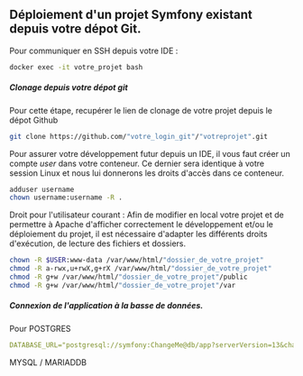 ## Déploiement d'un projet Symfony existant depuis votre dépot Git.

Pour communiquer en SSH depuis votre IDE :
```bash
docker exec -it votre_projet bash
```

##### Clonage depuis votre dépot git
Pour cette étape, recupérer le lien de clonage de votre projet depuis le dépot Github
```bash
git clone https://github.com/"votre_login_git"/"votreprojet".git
```

Pour assurer votre développement futur depuis un IDE, il vous faut créer un compte _user_ dans votre conteneur. Ce dernier sera identique à votre session Linux et nous lui donnerons les droits d'accès dans ce conteneur.

```bash
adduser username
chown username:username -R .
```

Droit pour l'utilisateur courant :
Afin de modifier en local votre projet et de permettre à Apache d'afficher correctement le développement et/ou le déploiement du projet, il est nécessaire d'adapter les différents droits d'exécution, de lecture des fichiers et dossiers.

```bash
chown -R $USER:www-data /var/www/html/"dossier_de_votre_projet"
chmod -R a-rwx,u+rwX,g+rX /var/www/html/"dossier_de_votre_projet"
chmod -R g+w /var/www/html/"dossier_de_votre_projet"/public
chmod -R g+w /var/www/html/"dossier_de_votre_projet"/var
```

##### Connexion de l'application à la basse de données.  

Pour POSTGRES
```yaml
DATABASE_URL="postgresql://symfony:ChangeMe@db/app?serverVersion=13&charset=utf8"
```
MYSQL / MARIADDB
